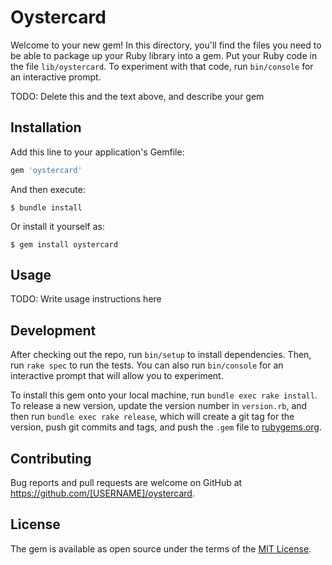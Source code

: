 # Oystercard

Welcome to your new gem! In this directory, you'll find the files you need to be able to package up your Ruby library into a gem. Put your Ruby code in the file `lib/oystercard`. To experiment with that code, run `bin/console` for an interactive prompt.

TODO: Delete this and the text above, and describe your gem

## Installation

Add this line to your application's Gemfile:

```ruby
gem 'oystercard'
```

And then execute:

    $ bundle install

Or install it yourself as:

    $ gem install oystercard

## Usage

TODO: Write usage instructions here

## Development

After checking out the repo, run `bin/setup` to install dependencies. Then, run `rake spec` to run the tests. You can also run `bin/console` for an interactive prompt that will allow you to experiment.

To install this gem onto your local machine, run `bundle exec rake install`. To release a new version, update the version number in `version.rb`, and then run `bundle exec rake release`, which will create a git tag for the version, push git commits and tags, and push the `.gem` file to [rubygems.org](https://rubygems.org).

## Contributing

Bug reports and pull requests are welcome on GitHub at https://github.com/[USERNAME]/oystercard.


## License

The gem is available as open source under the terms of the [MIT License](https://opensource.org/licenses/MIT).
